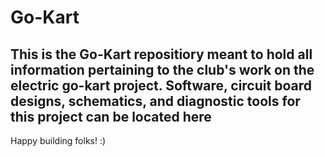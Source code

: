 # Go-Kart
This is the Go-Kart repositiory meant to hold all information pertaining to the club's work on the electric go-kart project.
Software, circuit board designs, schematics, and diagnostic tools for this project can be located here
------------------------------------------------------------------------------------------------------------------
Happy building folks! :)
